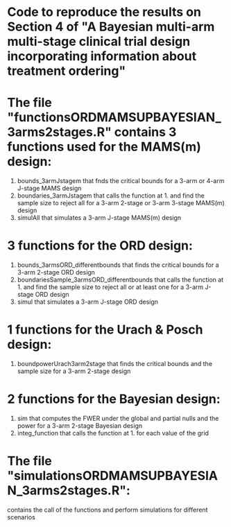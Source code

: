 # Code to reproduce the results on Section 4 of "A Bayesian multi-arm multi-stage clinical trial design incorporating information about treatment ordering"

# The file "functionsORDMAMSUPBAYESIAN_3arms2stages.R" contains 3 functions used for the MAMS(m) design:
1. bounds_3armJstagem that fnds the critical bounds for a 3-arm or 4-arm J-stage MAMS design
2. boundaries_3armJstagem that calls the function at 1. and find the sample size to reject all for a 3-arm 2-stage or 3-arm 3-stage MAMS(m) design
3. simulAll that simulates a 3-arm J-stage MAMS(m) design

# 3 functions for the ORD design:
1. bounds_3armsORD_differentbounds that finds the critical bounds for a 3-arm 2-stage ORD design
2. boundariesSample_3armsORD_differentbounds that calls the function at 1. and find the sample size to reject all or at least one for a 3-arm J-stage ORD design
3. simul that simulates a 3-arm J-stage ORD design

# 1 functions for the Urach & Posch design:
1. boundpowerUrach3arm2stage that finds the critical bounds and the sample size for a 3-arm 2-stage design

# 2 functions for the Bayesian design:
1. sim that computes the FWER under the global and partial nulls and the power for a 3-arm 2-stage Bayesian design
2. integ_function that calls the function at 1. for each value of the grid

# The file "simulationsORDMAMSUPBAYESIAN_3arms2stages.R":
contains the call of the functions and perform simulations for different scenarios
